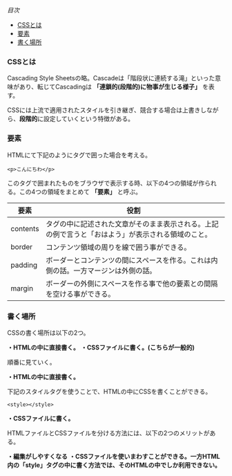 *目次*
* [CSSとは](#CSSとは)
* [要素](#要素)
* [書く場所](#書く場所)

### CSSとは

Cascading Style Sheetsの略。Cascadeは「階段状に連続する滝」といった意味があり、転じてCascadingは **「連鎖的(段階的)に物事が生じる様子」** を表す。

CSSには上流で適用されたスタイルを引き継ぎ、競合する場合は上書きしながら、**段階的**に設定していくという特徴がある。

### 要素

HTMLにて下記のようにタグで囲った場合を考える。

`<p>こんにちわ</p>`

このタグで囲まれたものをブラウザで表示する時、以下の4つの領域が作られる。この4つの領域をまとめて **「要素」** と呼ぶ。

|要素|役割|
|-|-|
|contents|タグの中に記述された文章がそのまま表示される。上記の例で言うと「おはよう」が表示される領域のこと。|
|border|コンテンツ領域の周りを線で囲う事ができる。|
|padding|ボーダーとコンテンツの間にスペースを作る。これは内側の話。一方マージンは外側の話。|
|margin|ボーダーの外側にスペースを作る事で他の要素との間隔を空ける事ができる。|

### 書く場所

CSSの書く場所は以下の2つ。

**・HTMLの中に直接書く。**
**・CSSファイルに書く。(こちらが一般的)**

順番に見ていく。

**・HTMLの中に直接書く。**

下記のスタイルタグを使うことで、HTMLの中にCSSを書くことができる。

`<style></style>`

**・CSSファイルに書く。**

HTMLファイルとCSSファイルを分ける方法には、以下の2つのメリットがある。

**・編集がしやすくなる**
**・CSSファイルを使いまわすことができる。一方HTML内の「style」タグの中に書く方法では、そのHTMLの中でしか利用できない。**





